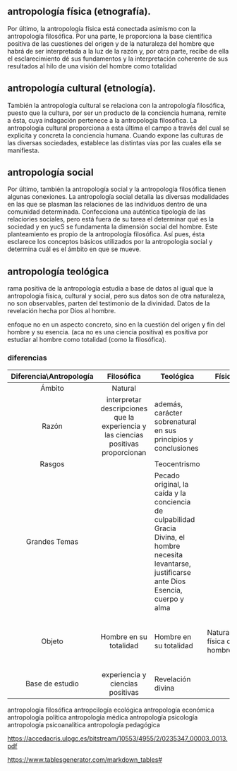 ## antropología física (etnografía).
Por último, la antropología física está conectada asímismo con la antropología filosófica. Por una parte, le proporciona la base científica positiva de las cuestiones del origen y de la naturaleza del hombre que habrá de ser interpretada a la luz de la razón y, por otra parte, recibe de ella el esclarecimiento dé sus fundamentos y la interpretación coherente de sus resultados al hilo de una visión del hombre como totalidad

## antropología cultural (etnología).
También la antropología cultural se relaciona con la antropología filosófica, puesto que la cultura, por ser un producto de la conciencia humana, remite a ésta, cuya indagación pertenece a la antropología filosófica. La antropología cultural proporciona a esta última el campo a través del cual se explicita y concreta la conciencia humana. Cuando expone las culturas de las diversas sociedades, establece las distintas vías por Ias cuales ella se manifiesta.

## antropología social
Por último, también la antropología social y la antropología filosófica tienen algunas conexiones. La antropología social detalla las diversas modalidades en las que se plasman las relaciones de las individuos dentro de una comunidad determinada. Confecciona una auténtica tipología de las relaciories sociales, pero está fuera de su tarea el determinar qué es la sociedad y en yucS se fundamenta la dimensión social del hombre. Este planteamiento es propio de la antropología filosófica. Así pues, ésta esclarece los conceptos básicos utilizados por la antropologia social y determina cuál es el ámbito en que se mueve.

## antropología teológica
rama positiva de la antropología
estudia a base de datos al igual que la antropología física, cultural y social, pero sus datos son de otra naturaleza, no son observables, parten del testimonio de la divinidad. Datos de la revelación hecha por Dios al hombre.

enfoque no en un aspecto concreto, sino en la cuestión del origen y fin del hombre y su esencia. (aca no es una ciencia positiva)
es positiva por estudiar al hombre como totalidad (como la filosófica).

### diferencias

| Diferencia\Antropología |                                     Filosófica                                     | Teológica                                                                                                                                             | Física                       | Cultural                              |
|:-----------------------:|:----------------------------------------------------------------------------------:|-------------------------------------------------------------------------------------------------------------------------------------------------------|------------------------------|---------------------------------------|
|          Ámbito         | Natural                                                                            |                                                                                                                                                       |                              |                                       |
|          Razón          | interpretar descripciones que la experiencia y las ciencias positivas proporcionan | además, carácter sobrenatural en sus principios y conclusiones                                                                                        |                              |                                       |
|          Rasgos         |                                                                                    | Teocentrismo                                                                                                                                          |                              |                                       |
|      Grandes Temas      |                                                                                    | Pecado original, la caída y la conciencia de culpabilidad Gracia Divina, el hombre necesita levantarse, justificarse ante Dios Esencia, cuerpo y alma |                              |                                       |
|          Objeto         | Hombre en su totalidad                                                             | Hombre en su totalidad                                                                                                                                | Naturaleza física del hombre | el origen y la difusión de la cultura |
|     Base de estudio     | experiencia y ciencias positivas                                                   | Revelación divina                                                                                                                                     |                              |                                       |






antropología filosófica
antropcilogía ecológica
antropología económica
antropología política
antropologia médica
antropología psicología
antropología psicoanalítica
antropología pedagógica


https://accedacris.ulpgc.es/bitstream/10553/4955/2/0235347_00003_0013.pdf

https://www.tablesgenerator.com/markdown_tables#